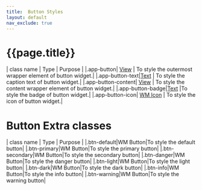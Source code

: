 ```yaml
---
title:  Button Styles
layout: default
nav_exclude: true
---
```

# {{page.title}}

| class name  | Type | Purpose |
|.app-button| [View](../view.style.html) | To style the outermost wrapper element of button widget.|
|.app-button-text|[Text](../text.style.html) | To style the caption text of button widget.|
|.app-button-content| [View](../view.style.html) | To style the content wrapper element of button widget.|
|.app-button-badge|[Text](../text.style.html) |To style the badge of button widget.|
|.app-button-icon| [WM Icon](../basic/icon.style.html) | To style the icon of button widget.|

# Button Extra classes

| class name | Type | Purpose |
|.btn-default|WM Button|To style the default button|
|.btn-primary|WM Button|To style the primary button|
|.btn-secondary|WM Button|To style the secondary button|
|.btn-danger|WM Button|To style the danger button|
|.btn-light|WM Button|To style the light button|
|.btn-dark|WM Button|To style the dark button|
|.btn-info|WM Button|To style the info button|
|.btn-warning|WM Button|To style the warning button|